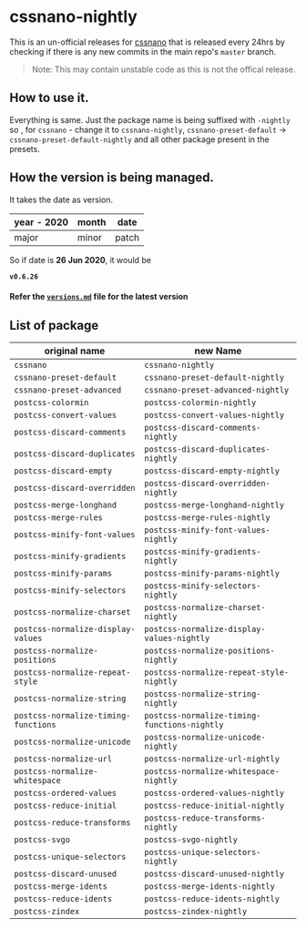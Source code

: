 # cssnano-nightly

This is an un-official releases for [cssnano](https://github.com/cssnano/cssnano) that is released every 24hrs by checking if there is
any new commits in the main repo's `master` branch.

> Note: This may contain unstable code as this is not the offical release.

## How to use it.

Everything is same. Just the package name is being suffixed with `-nightly`
so , for `cssnano` - change it to `cssnano-nightly`, `cssnano-preset-default` -> `cssnano-preset-default-nightly` and all other package present in the presets.

## How the version is being managed.

It takes the date as version.

| year - 2020 | month | date  |
| ----------- | ----- | ----- |
| major       | minor | patch |

So if date is **26 Jun 2020**, it would be

**`v0.6.26`**

#### Refer the [`versions.md`](./versions.md) file for the latest version

## List of package

| original name                        | new Name                                     |
| ------------------------------------ | -------------------------------------------- |
| `cssnano`                            | `cssnano-nightly`                            |
| `cssnano-preset-default`             | `cssnano-preset-default-nightly`             |
| `cssnano-preset-advanced`            | `cssnano-preset-advanced-nightly`            |
| `postcss-colormin`                   | `postcss-colormin-nightly`                   |
| `postcss-convert-values`             | `postcss-convert-values-nightly`             |
| `postcss-discard-comments`           | `postcss-discard-comments-nightly`           |
| `postcss-discard-duplicates`         | `postcss-discard-duplicates-nightly`         |
| `postcss-discard-empty`              | `postcss-discard-empty-nightly`              |
| `postcss-discard-overridden`         | `postcss-discard-overridden-nightly`         |
| `postcss-merge-longhand`             | `postcss-merge-longhand-nightly`             |
| `postcss-merge-rules`                | `postcss-merge-rules-nightly`                |
| `postcss-minify-font-values`         | `postcss-minify-font-values-nightly`         |
| `postcss-minify-gradients`           | `postcss-minify-gradients-nightly`           |
| `postcss-minify-params`              | `postcss-minify-params-nightly`              |
| `postcss-minify-selectors`           | `postcss-minify-selectors-nightly`           |
| `postcss-normalize-charset`          | `postcss-normalize-charset-nightly`          |
| `postcss-normalize-display-values`   | `postcss-normalize-display-values-nightly`   |
| `postcss-normalize-positions`        | `postcss-normalize-positions-nightly`        |
| `postcss-normalize-repeat-style`     | `postcss-normalize-repeat-style-nightly`     |
| `postcss-normalize-string`           | `postcss-normalize-string-nightly`           |
| `postcss-normalize-timing-functions` | `postcss-normalize-timing-functions-nightly` |
| `postcss-normalize-unicode`          | `postcss-normalize-unicode-nightly`          |
| `postcss-normalize-url`              | `postcss-normalize-url-nightly`              |
| `postcss-normalize-whitespace`       | `postcss-normalize-whitespace-nightly`       |
| `postcss-ordered-values`             | `postcss-ordered-values-nightly`             |
| `postcss-reduce-initial`             | `postcss-reduce-initial-nightly`             |
| `postcss-reduce-transforms`          | `postcss-reduce-transforms-nightly`          |
| `postcss-svgo`                       | `postcss-svgo-nightly`                       |
| `postcss-unique-selectors`           | `postcss-unique-selectors-nightly`           |
| `postcss-discard-unused`             | `postcss-discard-unused-nightly`             |
| `postcss-merge-idents`               | `postcss-merge-idents-nightly`               |
| `postcss-reduce-idents`              | `postcss-reduce-idents-nightly`              |
| `postcss-zindex`                     | `postcss-zindex-nightly`                     |
